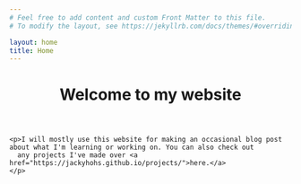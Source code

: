 ```yaml
---
# Feel free to add content and custom Front Matter to this file.
# To modify the layout, see https://jekyllrb.com/docs/themes/#overriding-theme-defaults

layout: home
title: Home
---
```

<div class="page">
  
  <header>
    <h1 class="landing-title">Welcome to my website</h1>
  </header>

    <p>I will mostly use this website for making an occasional blog post about what I'm learning or working on. You can also check out 
      any projects I've made over <a href="https://jackyhohs.github.io/projects/">here.</a>
    </p>
  
</div>
